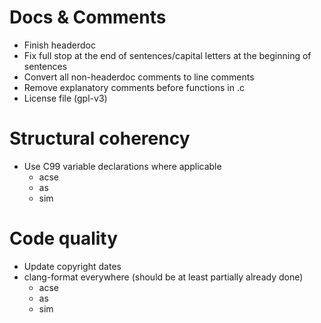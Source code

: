 # Docs & Comments
- Finish headerdoc
- Fix full stop at the end of sentences/capital letters at the beginning of sentences
- Convert all non-headerdoc comments to line comments
- Remove explanatory comments before functions in .c
- License file (gpl-v3)

# Structural coherency
- Use C99 variable declarations where applicable
  - acse
  - as
  - sim

# Code quality
- Update copyright dates
- clang-format everywhere (should be at least partially already done)
  - acse
  - as
  - sim

